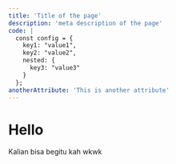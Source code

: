 ```yaml
---
title: 'Title of the page'
description: 'meta description of the page'
code: |
  const config = {
    key1: "value1",
    key2: "value2",
    nested: {
      key3: "value3"
    }
  };
anotherAttribute: 'This is another attribute'
---
```

# Hello

Kalian bisa begitu kah wkwk